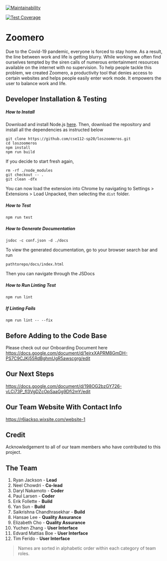 [![Maintainability](https://api.codeclimate.com/v1/badges/a99a88d28ad37a79dbf6/maintainability)](https://codeclimate.com/github/codeclimate/codeclimate/maintainability)

[![Test Coverage](https://api.codeclimate.com/v1/badges/a99a88d28ad37a79dbf6/test_coverage)](https://codeclimate.com/github/codeclimate/codeclimate/test_coverage)

# Zoomero
Due to the Covid-19 pandemic, everyone is forced to stay home. As a result, the line between work and life is getting blurry. While working we often find ourselves tempted by the siren calls of numerous entertainment resources available on the internet with no supervision. 
To help people tackle this problem, we created Zoomero, a productivity tool that denies access to certain websites and helps people easily enter work mode. It empowers the user to balance work and life.

<!-- ## Installation instructions
To install this Google Chrome extension, download and install Node.js [here](https://nodejs.org/en/). Once installed, open a termnial (PowerShell for Windows) and `cd` into the project directory. Run `npm install` and then `npm run build` to install all dependencies and build the extension, respectively. You can now load the extension into Chrome by navigating to Settings > Extensions > Load Unpacked, then selecting the `dist` folder. -->

## Developer Installation & Testing

##### How to Install
Download and install Node.js [here](https://nodejs.org/en/). Then, download the repository and install all the dependencies as instructed below 
```
git clone https://github.com/cse112-sp20/loszoomeros.git
cd loszoomeros
npm install
npm run build
```
If you decide to start fresh again,
```
rm -rf ./node_modules
git checkout -- .
git clean -dfx
```
You can now load the extension into Chrome by navigating to Settings > Extensions > Load Unpacked, then selecting the `dist` folder.
##### How to Test
```
npm run test
```

##### How to Generate Documentation
```
jsdoc -c conf.json -d ./docs
```
To view the generated documentation, go to your browser search bar and run

```
pathtorepo/docs/index.html
```
Then you can navigate through the JSDocs

##### How to Run Linting Test
```
npm run lint
```
##### If Linting Fails
```
npm run lint -- --fix
```
## Before Adding to the Code Base
Please check out our Onboarding Document here https://docs.google.com/document/d/1ejrxXAPRM8GmDH-PS7C9CJKj55RdBghmUgR5awscgrg/edit

## Our Next Steps
https://docs.google.com/document/d/198OG2bzGY726-vLCi73P_fl3VgDZcOpSaaGg9Dfi2mY/edit

## Our Team Website With Contact Info
https://r6jackso.wixsite.com/website-1

## Credit

Acknowledgement to all of our team members who have contributed to this project.

## The Team
1. Ryan Jackson - **Lead**
2. Neel Chowdri - **Co-lead**
3. Daryl Nakamoto - **Coder**
4. Paul Larsen - **Coder**
5. Erik Follette - **Build**
6. Yan Sun - **Build**
7. Saikrishna Chandhrasekhar - **Build**
8. Hansae Lee - **Quality Assurance**
9. Elizabeth Cho - **Quality Assurance**
10. Yuchen Zhang - **User Interface**
11. Edvard Mattias Boe - **User Interface**
12. Tim Ferido - **User Interface**



> Names are sorted in alphabetic order within each category of team roles.
